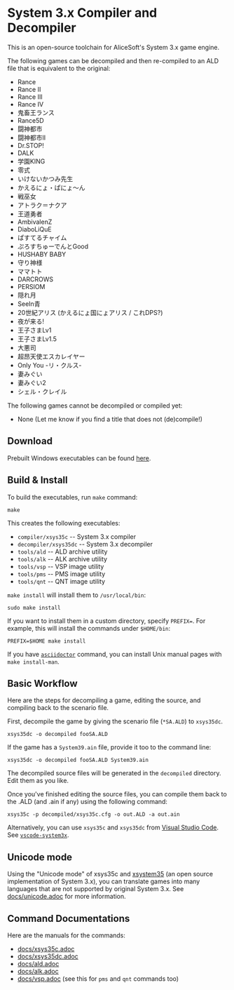 # System 3.x Compiler and Decompiler
This is an open-source toolchain for AliceSoft's System 3.x game engine.

The following games can be decompiled and then re-compiled to an ALD file that is equivalent to the original:

- Rance
- Rance II
- Rance III
- Rance IV
- 鬼畜王ランス
- Rance5D
- 闘神都市
- 闘神都市II
- Dr.STOP!
- DALK
- 学園KING
- 零式
- いけないかつみ先生
- かえるにょ・ぱにょ〜ん
- 戦巫女
- アトラク＝ナクア
- 王道勇者
- AmbivalenZ
- DiaboLiQuE
- ぱすてるチャイム
- ぷろすちゅーでんとGood
- HUSHABY BABY
- 守り神様
- ママトト
- DARCROWS
- PERSIOM
- 隠れ月
- SeeIn青
- 20世紀アリス (かえるにょ国にょアリス / これDPS?)
- 夜が来る!
- 王子さまLv1
- 王子さまLv1.5
- 大悪司
- 超昂天使エスカレイヤー
- Only You -リ・クルス-
- 妻みぐい
- 妻みぐい2
- シェル・クレイル

The following games cannot be decompiled or compiled yet:
- None (Let me know if you find a title that does not (de)compile!)

## Download
Prebuilt Windows executables can be found [here](https://github.com/kichikuou/xsys35c/releases).

## Build & Install
To build the executables, run `make` command:
```
make
```
This creates the following executables:
- `compiler/xsys35c` -- System 3.x compiler
- `decompiler/xsys35dc` -- System 3.x decompiler
- `tools/ald` -- ALD archive utility
- `tools/alk` -- ALK archive utility
- `tools/vsp` -- VSP image utility
- `tools/pms` -- PMS image utility
- `tools/qnt` -- QNT image utility

`make install` will install them to `/usr/local/bin`:
```
sudo make install
```
If you want to install them in a custom directory, specify `PREFIX=`. For example, this will install the commands under `$HOME/bin`:
```
PREFIX=$HOME make install
```

If you have [`asciidoctor`](https://asciidoctor.org/) command, you can install Unix manual pages with `make install-man`.

## Basic Workflow
Here are the steps for decompiling a game, editing the source, and compiling back to the scenario file.

First, decompile the game by giving the scenario file (`*SA.ALD`) to `xsys35dc`.
```
xsys35dc -o decompiled fooSA.ALD
```
If the game has a `System39.ain` file, provide it too to the command line:
```
xsys35dc -o decompiled fooSA.ALD System39.ain
```

The decompiled source files will be generated in the `decompiled` directory. Edit them as you like.

Once you've finished editing the source files, you can compile them back to the .ALD (and .ain if any) using the following command:
```
xsys35c -p decompiled/xsys35c.cfg -o out.ALD -a out.ain
```

Alternatively, you can use `xsys35c` and `xsys35dc` from
[Visual Studio Code](https://code.visualstudio.com/). See
[`vscode-system3x`](https://github.com/kichikuou/vscode-system3x).

## Unicode mode
Using the "Unicode mode" of xsys35c and [xsystem35](https://github.com/kichikuou/xsystem35-sdl2) (an open source implementation of System 3.x), you can translate games into many languages that are not supported by original System 3.x. See [docs/unicode.adoc](docs/unicode.adoc) for more information.

## Command Documentations
Here are the manuals for the commands:
- [docs/xsys35c.adoc](docs/xsys35c.adoc)
- [docs/xsys35dc.adoc](docs/xsys35dc.adoc)
- [docs/ald.adoc](docs/ald.adoc)
- [docs/alk.adoc](docs/alk.adoc)
- [docs/vsp.adoc](docs/vsp.adoc) (see this for `pms` and `qnt` commands too)
